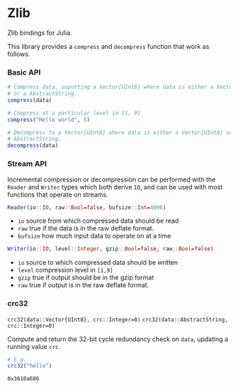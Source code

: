 
# Zlib

Zlib bindings for Julia.

This library provides a `compress` and `decompress` function that work as
follows.

### Basic API

```julia
# Compress data, ouputting a Vector{UInt8} where data is either a Vector{UInt8}
# or a AbstractString.
compress(data)

# Compress at a particular level in [1, 9]
compress("Hello world", 5)

# Decompress to a Vector{UInt8} where data is either a Vector{UInt8} or a
# AbstractString.
decompress(data)
```

### Stream API

Incremental compression or decompression can be performed with the `Reader` and
`Writer` types which both derive `IO`, and can be used with most functions that
operate on streams.

```julia
Reader(io::IO, raw::Bool=false, bufsize::Int=4096)
```

  * `io` source from which compressed data should be read
  * `raw` true if the data is in the raw deflate format.
  * `bufsize` how much input data to operate on at a time


```julia
Writer(io::IO, level::Integer, gzip::Bool=false, raw::Bool=false)
```

  * `io` source to which compressed data should be written
  * `level` compression level in `[1,9]`
  * `gzip` true if output should be in the gzip format
  * `raw` true if output is in the raw deflate format.

### crc32

`crc32(data::Vector{UInt8}, crc::Integer=0)`
`crc32(data::AbstractString, crc::Integer=0)`

Compute and return the 32-bit cycle redundancy check on `data`, updating a
running value `crc`.

```julia
# E.g.
crc32("hello")
```
```
0x3610a686
```
